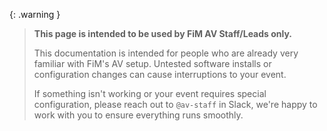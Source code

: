 {: .warning }
> **This page is intended to be used by FiM AV Staff/Leads only.**
>
> This documentation is intended for people who are already very familiar with FiM's AV setup. Untested software installs or configuration changes can cause interruptions to your event.
>
> If something isn't working or your event requires special configuration, please reach out to <span style="white-space: nowrap">`@av-staff`</span> in Slack, we're happy to work with you to ensure everything runs smoothly.